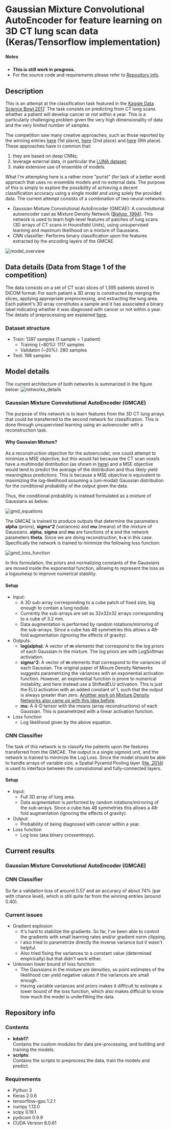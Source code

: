 # Gaussian Mixture Convolutional AutoEncoder for feature learning on 3D CT lung scan data (Keras/Tensorflow implementation)

##### Notes
* **This is still work in progress.**
* For the source code and requirements please refer to [Repository info]().

## Description
This is an attempt at the classification task featured in the [Kaggle Data Science Bowl 2017](https://www.kaggle.com/c/data-science-bowl-2017). The task consists on predicting from CT lung scans whether a patient will develop cancer or not within a year. This is a particularly challenging problem given the very high dimensionality of data and the very limited number of samples.

The competition saw many creative approaches, such as those reported by the winning entries [here](https://github.com/lfz/DSB2017) (1st place), [here](http://blog.kaggle.com/2017/06/29/2017-data-science-bowl-predicting-lung-cancer-2nd-place-solution-write-up-daniel-hammack-and-julian-de-wit/) (2nd place) and [here](http://blog.kaggle.com/2017/05/16/data-science-bowl-2017-predicting-lung-cancer-solution-write-up-team-deep-breath/) (9th place). These approaches have in common that:

1. they are based on deep CNNs;
2. leverage external data, in particular the [LUNA dataset](https://luna16.grand-challenge.org/);
3. make extensive use of ensemble of models.

What I'm attempting here is a rather more "purist" (for lack of a better word) approach that uses no ensemble models and no external data. The purpose of this is simply to explore the possibility of achieving a decent classification accuracy using a single model and using solely the provided data. The current attempt consists of a combination of two neural networks:

* Gaussian Mixture Convolutional AutoEncoder (GMCAE): A convolutional autoencoder cast as Mixture Density Network ([Bishop, 1994](https://www.microsoft.com/en-us/research/publication/mixture-density-networks/)). This network is used to learn high-level features of patches of lung scans (3D arrays of CT scans in Hounsfield Units), using unsupervised learning and maximum likelihood on a mixture of Gaussians.
* CNN classifier: Performs binary classification upon the features extracted by the encoding layers of the GMCAE.

![model_overview](illustrations/model_overview.png "Model overview")

## Data details (Data from Stage 1 of the competition)

The data consists on a set of CT scan slices of 1,595 patients stored in DICOM format. For each patient a 3D array is constructed by merging the slices, applying appropriate preprocessing, and extracting the lung area. Each patient's 3D array constitutes a sample and it has associated a binary label indicating whether it was diagnosed with cancer or not within a year. The details of preprocessing are explained [here]().

### Dataset structure
* Train: 1397 samples (1 sample = 1 patient)
  * Training (~80%): 1117 samples
  * Validaton (~20%): 280 samples
* Test: 198 samples

## Model details
The current architecture of both networks is summarized in the figure below:
![networks_details](illustrations/networks_details.png "Networks details")

### Gaussian Mixture Convolutional AutoEncoder (GMCAE)
The purpose of this network is to learn features from the 3D CT lung arrays that could be transferred to the second network for classification. This is done through unsupervised learning using an autoencoder with a reconstruction task.

#### Why Gaussian Mixture?

As a reconstruction objective for the autoencoder, one could attempt to minimize a MSE objective, but this would fail because the CT scan voxels have a multimodal distribution (as shown in [here]()) and a MSE objective would tend to predict the average of the distribution and thus likely yield meaningless predictions. This is because a MSE objective is equivalent to maximizing the log-likelihood assuming a (uni-modal) Gaussian distribution for the conditional probability of the output given the data.

Thus, the conditional probability is instead formulated as a mixture of Gaussians as below:

![gmd_equations](illustrations/gmd_equations.png "GMD equations")

The GMCAE is trained to produce outputs that determine the parameters **alpha** (priors), **sigma^2** (variances) and **mu** (means) of the mixture of Gaussians. **alpha**, **sigma** and **mu** are functions of **x** and the network parameters **theta**. Since we are doing reconstruction, **t**=**x** in this case. Specifically the network is trained to minimize the following loss function:

![gmd_loss_function](illustrations/gmd_loss_function.png "GMD loss function")

In this formulation, the priors and normalizing constants of the Gaussians are moved inside the exponential function, allowing to represent the loss as a logsumexp to improve numerical stability.

#### Setup
* Input:
  * A 3D sub-array corresponding to a cube patch of fixed size, big enough to contain a lung nodule.
  * Currently the sub-arrays are set as 32x32x32 arrays corresponding to a cube of 3.2 mm.
  * Data augmentation is performed by random rotations/mirroring of the sub-arrays. Since a cube has 48 symmetries this allows a 48-fold augmentation (ignoring the effects of gravity).
* Outputs:
  * **log(alpha)**: A vector of **m** elements that correspond to the log priors of each Gaussian in the mixture. The log priors are with LogSoftmax activiation.
  * **sigma^2**: A vector of **m** elements that correspond to the variances of each Gaussian. The original paper of Mixure Density Networks suggests parametrizing the variances with an exponential activation function. However, an exponential function is prone to numerical instability, and here instead use a ShiftedELU activation. This is just the ELU activation with an added constant of 1, such that the output is always greater than zero. [Another work on Mixture Density Networks also came up with this idea before](https://github.com/axelbrando/Mixture-Density-Networks-for-distribution-and-uncertainty-estimation).
  * **mu**: A 4-D tensor with the means (array reconstructions) of each Gaussian. This is parametrized with a linear activation function.
* Loss function
  * Log likelihood given by the above equation.
  

### CNN Classifier
The task of this network is to classify the patients upon the features transferred from the GMCAE. The output is a single sigmoid unit, and the network is trained to minimize the Log Loss. Since the model should be able to handle arrays of variable size, a Spatial Pyramid Pooling layer ([He, 2014](https://arxiv.org/abs/1406.4729)) is used to interface between the convolutional and fully-connected layers.

#### Setup
* Input:
  * Full 3D array of lung area.
  * Data augmentation is performed by random rotations/mirroring of the sub-arrays. Since a cube has 48 symmetries this allows a 48-fold augmentation (ignoring the effects of gravity).
* Output:
  * Probability of being diagnosed with cancer within a year.
* Loss function
  * Log loss (aka binary crossentropy).

## Current results

### Gaussian Mixture Convolutional AutoEncoder (GMCAE)


### CNN Classifier
So far a validation loss of around 0.57 and an accuracy of about 74% (par with chance level), which is still quite far from the winning entries (around 0.40).

### Current issues
 * Gradient explosion
   * It's hard to stabilize the gradients. So far, I've been able to control the gradients with small learning rates and/or gradient norm clipping.
    * I also tried to parametrize directly the inverse variance but it wasn't helpful.
    * Also tried fixing the variances to a constant value (determined empirically) but that didn't work either.
 * Unknown lower bound of loss function
   * The Gaussians in the mixture are densities, so point estimates of the likelihood can yield negative values if the variances are small enough.
   * Having variable variances and priors makes it difficult to estimate a lower bound of the loss function, which also makes difficult to know how much the model is underfitting the data.

## Repository info
### Contents
* **kdsb17**: \
  Contains the custom modules for data pre-processing, and building and training the models.
* **scripts**: \
  Contains the scripts to preprocess the data, train the models and predict.

### Requirements
* Python 3
* Keras 2.0.6
* tensorflow-gpu 1.2.1
* numpy 1.13.0
* scipy 0.19.1
* pydicom 0.9.9
* CUDA Version 8.0.61
